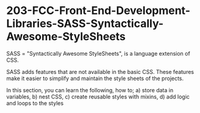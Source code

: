 # 203-FCC-Front-End-Development-Libraries-SASS-Syntactically-Awesome-StyleSheets

SASS = "Syntactically Awesome StyleSheets", is a language extension of CSS. 

SASS adds features that are not available in the basic CSS.
These features make it easier to simplify and maintain the style sheets of the projects.

In this section, you can learn the following, how to;
a) store data in variables,
b) nest CSS, 
c) create reusable styles with mixins, 
d) add logic and loops to the styles
